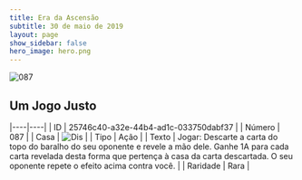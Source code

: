 ```yaml
---
title: Era da Ascensão
subtitle: 30 de maio de 2019
layout: page
show_sidebar: false
hero_image: hero.png
---
```


![087](https://cdn.keyforgegame.com/media/card_front/pt/435_087_WHC3943JXVGC_pt.png)

## Um Jogo Justo

|----|----|
| ID | 25746c40-a32e-44b4-ad1c-033750dabf37 |
| Número | 087 |
| Casa | ![Dis](https://archonarcana.com/images/thumb/e/e8/Dis.png/22px-Dis.png "Dis") |
| Tipo | Ação |
| Texto | Jogar: Descarte a carta do topo do baralho do seu oponente e revele a mão dele. Ganhe 1A para cada carta revelada desta forma que pertença à casa da  carta descartada. O seu oponente  repete o efeito acima contra você. |
| Raridade | Rara |
